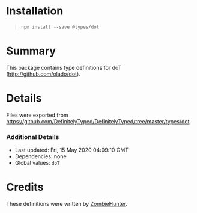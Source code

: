 # Installation
> `npm install --save @types/dot`

# Summary
This package contains type definitions for doT (http://github.com/olado/dot).

# Details
Files were exported from https://github.com/DefinitelyTyped/DefinitelyTyped/tree/master/types/dot.

### Additional Details
 * Last updated: Fri, 15 May 2020 04:09:10 GMT
 * Dependencies: none
 * Global values: `doT`

# Credits
These definitions were written by [ZombieHunter](https://github.com/ZombieHunter).

